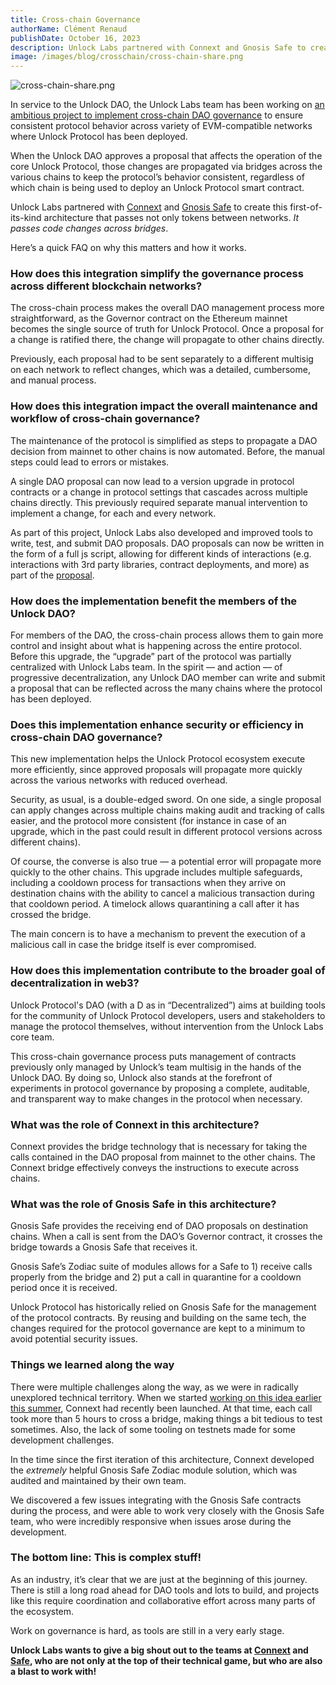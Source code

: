 ```yaml
---
title: Cross-chain Governance
authorName: Clément Renaud
publishDate: October 16, 2023
description: Unlock Labs partnered with Connext and Gnosis Safe to create this first-of-its-kind architecture that passes not only tokens between networks. It passes code changes across bridges..
image: /images/blog/crosschain/cross-chain-share.png
---
```


![cross-chain-share.png](/images/blog/crosschain/cross-chain-share.png)

In service to the Unlock DAO, the Unlock Labs team has been working on [an ambitious project to implement cross-chain DAO governance](https://unlock-protocol.com/blog/crosschain) to ensure consistent protocol behavior across variety of EVM-compatible networks where Unlock Protocol has been deployed. 

When the Unlock DAO approves a proposal that affects the operation of the core Unlock Protocol, those changes are propagated via bridges across the various chains to keep the protocol’s behavior consistent, regardless of which chain is being used to deploy an Unlock Protocol smart contract. 

Unlock Labs partnered with [Connext](https://www.connext.network/) and [Gnosis Safe](https://safe.global/) to create this first-of-its-kind architecture that passes not only tokens between networks. *It passes code changes across bridges*. 

Here’s a quick FAQ on why this matters and how it works.

### How does this integration simplify the governance process across different blockchain networks?

The cross-chain process makes the overall DAO management process more straightforward, as the Governor contract on the Ethereum mainnet becomes the single source of truth for Unlock Protocol. Once a proposal for a change is ratified there, the change will propagate to other chains directly.

Previously, each proposal had to be sent separately to a different multisig on each network to reflect changes, which was a detailed, cumbersome, and manual process.

### How does this integration impact the overall maintenance and workflow of cross-chain governance?

The maintenance of the protocol is simplified as steps to propagate a DAO decision from mainnet to other chains is now automated. Before, the manual steps could lead to errors or mistakes.

A single DAO proposal can now lead to a version upgrade in protocol contracts or a change in protocol settings that cascades across multiple chains directly. This previously required separate manual intervention to implement a change, for each and every network.

As part of this project, Unlock Labs also developed and improved tools to write, test, and submit DAO proposals. DAO proposals can now be written in the form of a full js script, allowing for different kinds of interactions (e.g. interactions with 3rd party libraries, contract deployments, and more) as part of the [proposal](https://github.com/unlock-protocol/unlock/pull/12790).

### How does the implementation benefit the members of the Unlock DAO?

For members of the DAO, the cross-chain process allows them to gain more control and insight about what is happening across the entire protocol. Before this upgrade, the “upgrade” part of the protocol was partially centralized with Unlock Labs team. In the spirit — and action — of progressive decentralization, any Unlock DAO member can write and submit a proposal that can be reflected across the many chains where the protocol has been deployed.

### Does this implementation enhance security or efficiency in cross-chain DAO governance?

This new implementation helps the Unlock Protocol ecosystem execute more efficiently, since approved proposals will propagate more quickly across the various networks with reduced overhead. 

Security, as usual, is a double-edged sword. On one side, a single proposal can apply changes across multiple chains making audit and tracking of calls easier, and the protocol more consistent (for instance in case of an upgrade, which in the past could result in different protocol versions across different chains). 

Of course, the converse is also true — a potential error will propagate more quickly to the other chains. This upgrade includes multiple safeguards, including a cooldown process for transactions when they arrive on destination chains with the ability to cancel a malicious transaction during that cooldown period. A timelock allows quarantining a call after it has crossed the bridge. 

The main concern is to have a mechanism to prevent the execution of a malicious call in case the bridge itself is ever compromised.

### How does this implementation contribute to the broader goal of decentralization in web3?

Unlock Protocol's DAO (with a D as in “Decentralized”) aims at building tools for the community of Unlock Protocol developers, users and stakeholders to manage the protocol themselves, without intervention from the Unlock Labs core team. 

This cross-chain governance process puts management of contracts previously only managed by Unlock’s team multisig in the hands of the Unlock DAO. By doing so, Unlock also stands at the forefront of experiments in protocol governance by proposing a complete, auditable, and transparent way to make changes in the protocol when necessary.

### What was the role of Connext in this architecture?

Connext provides the bridge technology that is necessary for taking the calls contained in the DAO proposal from mainnet to the other chains. The Connext bridge effectively conveys the instructions to execute across chains.

### What was the role of Gnosis Safe in this architecture?

Gnosis Safe provides the receiving end of DAO proposals on destination chains. When a call is sent from the DAO’s Governor contract, it crosses the bridge towards a Gnosis Safe that receives it.

Gnosis Safe’s Zodiac suite of modules allows for a Safe to 1) receive calls properly from the bridge and 2) put a call in quarantine for a cooldown period once it is received.

Unlock Protocol has historically relied on Gnosis Safe for the management of the protocol contracts. By reusing and building on the same tech, the changes required for the protocol governance are kept to a minimum to avoid potential security issues.

### Things we learned along the way

There were multiple challenges along the way, as we were in radically unexplored technical territory. When we started [working on this idea earlier this summer](https://unlock-protocol.com/blog/crosschain), Connext had recently been launched. At that time, each call took more than 5 hours to cross a bridge, making things a bit tedious to test sometimes. Also, the lack of some tooling on testnets made for some development challenges.

In the time since the first iteration of this architecture, Connext developed the *extremely* helpful Gnosis Safe Zodiac module solution, which was audited and maintained by their own team.

We discovered a few issues integrating with the Gnosis Safe contracts during the process, and were able to work very closely with the Gnosis Safe team, who were incredibly responsive when issues arose during the development. 

### The bottom line: This is complex stuff!

As an industry, it’s clear that we are just at the beginning of this journey. There is still a long road ahead for DAO tools and lots to build, and projects like this require coordination and collaborative effort across many parts of the ecosystem.

Work on governance is hard, as tools are still in a very early stage. 

**Unlock Labs wants to give a big shout out to the teams at [Connext](https://www.connext.network/) and [Safe](https://safe.global/), who are not only at the top of their technical game, but who are also a blast to work with!**
